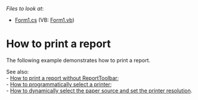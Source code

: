 <!-- default file list -->
*Files to look at*:

* [Form1.cs](./CS/PrintReport/Form1.cs) (VB: [Form1.vb](./VB/PrintReport/Form1.vb))
<!-- default file list end -->
# How to print a report


<p>The following example demonstrates how to print a report.</p><p>See also: <br />
- <a href="https://www.devexpress.com/Support/Center/p/E1762">How to print a report without ReportToolbar</a>;<br />
- <a href="https://www.devexpress.com/Support/Center/p/E1766">How to programmatically select a printer</a>;<br />
- <a href="https://www.devexpress.com/Support/Center/p/E332">How to dynamically select the paper source and set the printer resolution</a>.</p>

<br/>


